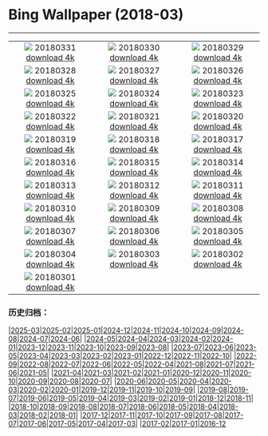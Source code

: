 # Bing Wallpaper (2018-03)
**************
| | | |
| :----: | :----: | :----: |
| ![](https://www.bing.com/az/hprichbg/rb/NationalSpring_EN-US10911968310_1920x1080.jpg) 20180331 [download 4k](https://www.bing.com/az/hprichbg/rb/NationalSpring_EN-US10911968310_UHD.jpg) | ![](https://www.bing.com/az/hprichbg/rb/SplitVestibule_EN-US13382955266_1920x1080.jpg) 20180330 [download 4k](https://www.bing.com/az/hprichbg/rb/SplitVestibule_EN-US13382955266_UHD.jpg) | ![](https://www.bing.com/az/hprichbg/rb/OpeningDayBaseball_EN-US10657792356_1920x1080.jpg) 20180329 [download 4k](https://www.bing.com/az/hprichbg/rb/OpeningDayBaseball_EN-US10657792356_UHD.jpg) |
| ![](https://www.bing.com/az/hprichbg/rb/NCGSLShorelands_EN-US12239696326_1920x1080.jpg) 20180328 [download 4k](https://www.bing.com/az/hprichbg/rb/NCGSLShorelands_EN-US12239696326_UHD.jpg) | ![](https://www.bing.com/az/hprichbg/rb/DragonflyMacro_EN-US9950962027_1920x1080.jpg) 20180327 [download 4k](https://www.bing.com/az/hprichbg/rb/DragonflyMacro_EN-US9950962027_UHD.jpg) | ![](https://www.bing.com/az/hprichbg/rb/BrokenObelisk_EN-US11671918880_1920x1080.jpg) 20180326 [download 4k](https://www.bing.com/az/hprichbg/rb/BrokenObelisk_EN-US11671918880_UHD.jpg) |
| ![](https://www.bing.com/az/hprichbg/rb/Poortersloge_EN-US12993653543_1920x1080.jpg) 20180325 [download 4k](https://www.bing.com/az/hprichbg/rb/Poortersloge_EN-US12993653543_UHD.jpg) | ![](https://www.bing.com/az/hprichbg/rb/ToucanetEcuador_EN-US10296927148_1920x1080.jpg) 20180324 [download 4k](https://www.bing.com/az/hprichbg/rb/ToucanetEcuador_EN-US10296927148_UHD.jpg) | ![](https://www.bing.com/az/hprichbg/rb/PeruCanyonClouds_EN-US11073245814_1920x1080.jpg) 20180323 [download 4k](https://www.bing.com/az/hprichbg/rb/PeruCanyonClouds_EN-US11073245814_UHD.jpg) |
| ![](https://www.bing.com/az/hprichbg/rb/WorldWaterDay_EN-US11747740536_1920x1080.jpg) 20180322 [download 4k](https://www.bing.com/az/hprichbg/rb/WorldWaterDay_EN-US11747740536_UHD.jpg) | ![](https://www.bing.com/az/hprichbg/rb/RedwoodsJedediah_EN-US8575587949_1920x1080.jpg) 20180321 [download 4k](https://www.bing.com/az/hprichbg/rb/RedwoodsJedediah_EN-US8575587949_UHD.jpg) | ![](https://www.bing.com/az/hprichbg/rb/TulipsEquinox_EN-US11642351862_1920x1080.jpg) 20180320 [download 4k](https://www.bing.com/az/hprichbg/rb/TulipsEquinox_EN-US11642351862_UHD.jpg) |
| ![](https://www.bing.com/az/hprichbg/rb/DragonBridge_EN-US11956700156_1920x1080.jpg) 20180319 [download 4k](https://www.bing.com/az/hprichbg/rb/DragonBridge_EN-US11956700156_UHD.jpg) | ![](https://www.bing.com/az/hprichbg/rb/XmasTreeRoad_EN-US12038766323_1920x1080.jpg) 20180318 [download 4k](https://www.bing.com/az/hprichbg/rb/XmasTreeRoad_EN-US12038766323_UHD.jpg) | ![](https://www.bing.com/az/hprichbg/rb/RossErrilly_EN-US10742524527_1920x1080.jpg) 20180317 [download 4k](https://www.bing.com/az/hprichbg/rb/RossErrilly_EN-US10742524527_UHD.jpg) |
| ![](https://www.bing.com/az/hprichbg/rb/WolongPanda_EN-US10387402321_1920x1080.jpg) 20180316 [download 4k](https://www.bing.com/az/hprichbg/rb/WolongPanda_EN-US10387402321_UHD.jpg) | ![](https://www.bing.com/az/hprichbg/rb/PaperboyoOctopus_EN-US9384087611_1920x1080.jpg) 20180315 [download 4k](https://www.bing.com/az/hprichbg/rb/PaperboyoOctopus_EN-US9384087611_UHD.jpg) | ![](https://www.bing.com/az/hprichbg/rb/ToroidalBubble_EN-US9481815479_1920x1080.jpg) 20180314 [download 4k](https://www.bing.com/az/hprichbg/rb/ToroidalBubble_EN-US9481815479_UHD.jpg) |
| ![](https://www.bing.com/az/hprichbg/rb/PulauWayagIslands_EN-US12253313122_1920x1080.jpg) 20180313 [download 4k](https://www.bing.com/az/hprichbg/rb/PulauWayagIslands_EN-US12253313122_UHD.jpg) | ![](https://www.bing.com/az/hprichbg/rb/Sanderlings_EN-US8499525582_1920x1080.jpg) 20180312 [download 4k](https://www.bing.com/az/hprichbg/rb/Sanderlings_EN-US8499525582_UHD.jpg) | ![](https://www.bing.com/az/hprichbg/rb/OlomoucClock_EN-US15652323383_1920x1080.jpg) 20180311 [download 4k](https://www.bing.com/az/hprichbg/rb/OlomoucClock_EN-US15652323383_UHD.jpg) |
| ![](https://www.bing.com/az/hprichbg/rb/JohnstonCanyon_EN-US13753864901_1920x1080.jpg) 20180310 [download 4k](https://www.bing.com/az/hprichbg/rb/JohnstonCanyon_EN-US13753864901_UHD.jpg) | ![](https://www.bing.com/az/hprichbg/rb/DCCB_EN-US11982634575_1920x1080.jpg) 20180309 [download 4k](https://www.bing.com/az/hprichbg/rb/DCCB_EN-US11982634575_UHD.jpg) | ![](https://www.bing.com/az/hprichbg/rb/FearlessGirl_EN-US8770808173_1920x1080.jpg) 20180308 [download 4k](https://www.bing.com/az/hprichbg/rb/FearlessGirl_EN-US8770808173_UHD.jpg) |
| ![](https://www.bing.com/az/hprichbg/rb/PonconFrance_EN-US9179213182_1920x1080.jpg) 20180307 [download 4k](https://www.bing.com/az/hprichbg/rb/PonconFrance_EN-US9179213182_UHD.jpg) | ![](https://www.bing.com/az/hprichbg/rb/LongtailedMacaque_EN-US13267702746_1920x1080.jpg) 20180306 [download 4k](https://www.bing.com/az/hprichbg/rb/LongtailedMacaque_EN-US13267702746_UHD.jpg) | ![](https://www.bing.com/az/hprichbg/rb/SeattlePublicLibrary_EN-US9936150641_1920x1080.jpg) 20180305 [download 4k](https://www.bing.com/az/hprichbg/rb/SeattlePublicLibrary_EN-US9936150641_UHD.jpg) |
| ![](https://www.bing.com/az/hprichbg/rb/AustralianBaobab_EN-US9505720984_1920x1080.jpg) 20180304 [download 4k](https://www.bing.com/az/hprichbg/rb/AustralianBaobab_EN-US9505720984_UHD.jpg) | ![](https://www.bing.com/az/hprichbg/rb/MountainCougar_EN-US12055030894_1920x1080.jpg) 20180303 [download 4k](https://www.bing.com/az/hprichbg/rb/MountainCougar_EN-US12055030894_UHD.jpg) | ![](https://www.bing.com/az/hprichbg/rb/Landsat7Bahamas_EN-US7020584845_1920x1080.jpg) 20180302 [download 4k](https://www.bing.com/az/hprichbg/rb/Landsat7Bahamas_EN-US7020584845_UHD.jpg) |
| ![](https://www.bing.com/az/hprichbg/rb/NewOldBridge_EN-US12192409966_1920x1080.jpg) 20180301 [download 4k](https://www.bing.com/az/hprichbg/rb/NewOldBridge_EN-US12192409966_UHD.jpg) |  |  |

### 历史归档：

|[2025-03](bing/2025-03/2025-03.md)|[2025-02](bing/2025-02/2025-02.md)|[2025-01](bing/2025-01/2025-01.md)|[2024-12](bing/2024-12/2024-12.md)|[2024-11](bing/2024-11/2024-11.md)|[2024-10](bing/2024-10/2024-10.md)|[2024-09](bing/2024-09/2024-09.md)|[2024-08](bing/2024-08/2024-08.md)|[2024-07](bing/2024-07/2024-07.md)|[2024-06](bing/2024-06/2024-06.md)|
|[2024-05](bing/2024-05/2024-05.md)|[2024-04](bing/2024-04/2024-04.md)|[2024-03](bing/2024-03/2024-03.md)|[2024-02](bing/2024-02/2024-02.md)|[2024-01](bing/2024-01/2024-01.md)|[2023-12](bing/2023-12/2023-12.md)|[2023-11](bing/2023-11/2023-11.md)|[2023-10](bing/2023-10/2023-10.md)|[2023-09](bing/2023-09/2023-09.md)|[2023-08](bing/2023-08/2023-08.md)|
|[2023-07](bing/2023-07/2023-07.md)|[2023-06](bing/2023-06/2023-06.md)|[2023-05](bing/2023-05/2023-05.md)|[2023-04](bing/2023-04/2023-04.md)|[2023-03](bing/2023-03/2023-03.md)|[2023-02](bing/2023-02/2023-02.md)|[2023-01](bing/2023-01/2023-01.md)|[2022-12](bing/2022-12/2022-12.md)|[2022-11](bing/2022-11/2022-11.md)|[2022-10](bing/2022-10/2022-10.md)|
|[2022-09](bing/2022-09/2022-09.md)|[2022-08](bing/2022-08/2022-08.md)|[2022-07](bing/2022-07/2022-07.md)|[2022-06](bing/2022-06/2022-06.md)|[2022-05](bing/2022-05/2022-05.md)|[2022-04](bing/2022-04/2022-04.md)|[2021-08](bing/2021-08/2021-08.md)|[2021-07](bing/2021-07/2021-07.md)|[2021-06](bing/2021-06/2021-06.md)|[2021-05](bing/2021-05/2021-05.md)|
|[2021-04](bing/2021-04/2021-04.md)|[2021-03](bing/2021-03/2021-03.md)|[2021-02](bing/2021-02/2021-02.md)|[2021-01](bing/2021-01/2021-01.md)|[2020-12](bing/2020-12/2020-12.md)|[2020-11](bing/2020-11/2020-11.md)|[2020-10](bing/2020-10/2020-10.md)|[2020-09](bing/2020-09/2020-09.md)|[2020-08](bing/2020-08/2020-08.md)|[2020-07](bing/2020-07/2020-07.md)|
|[2020-06](bing/2020-06/2020-06.md)|[2020-05](bing/2020-05/2020-05.md)|[2020-04](bing/2020-04/2020-04.md)|[2020-03](bing/2020-03/2020-03.md)|[2020-02](bing/2020-02/2020-02.md)|[2020-01](bing/2020-01/2020-01.md)|[2019-12](bing/2019-12/2019-12.md)|[2019-11](bing/2019-11/2019-11.md)|[2019-10](bing/2019-10/2019-10.md)|[2019-09](bing/2019-09/2019-09.md)|
|[2019-08](bing/2019-08/2019-08.md)|[2019-07](bing/2019-07/2019-07.md)|[2019-06](bing/2019-06/2019-06.md)|[2019-05](bing/2019-05/2019-05.md)|[2019-04](bing/2019-04/2019-04.md)|[2019-03](bing/2019-03/2019-03.md)|[2019-02](bing/2019-02/2019-02.md)|[2019-01](bing/2019-01/2019-01.md)|[2018-12](bing/2018-12/2018-12.md)|[2018-11](bing/2018-11/2018-11.md)|
|[2018-10](bing/2018-10/2018-10.md)|[2018-09](bing/2018-09/2018-09.md)|[2018-08](bing/2018-08/2018-08.md)|[2018-07](bing/2018-07/2018-07.md)|[2018-06](bing/2018-06/2018-06.md)|[2018-05](bing/2018-05/2018-05.md)|[2018-04](bing/2018-04/2018-04.md)|[2018-03](bing/2018-03/2018-03.md)|[2018-02](bing/2018-02/2018-02.md)|[2018-01](bing/2018-01/2018-01.md)|
|[2017-12](bing/2017-12/2017-12.md)|[2017-11](bing/2017-11/2017-11.md)|[2017-10](bing/2017-10/2017-10.md)|[2017-09](bing/2017-09/2017-09.md)|[2017-08](bing/2017-08/2017-08.md)|[2017-07](bing/2017-07/2017-07.md)|[2017-06](bing/2017-06/2017-06.md)|[2017-05](bing/2017-05/2017-05.md)|[2017-04](bing/2017-04/2017-04.md)|[2017-03](bing/2017-03/2017-03.md)|
|[2017-02](bing/2017-02/2017-02.md)|[2017-01](bing/2017-01/2017-01.md)|[2016-12](bing/2016-12/2016-12.md)